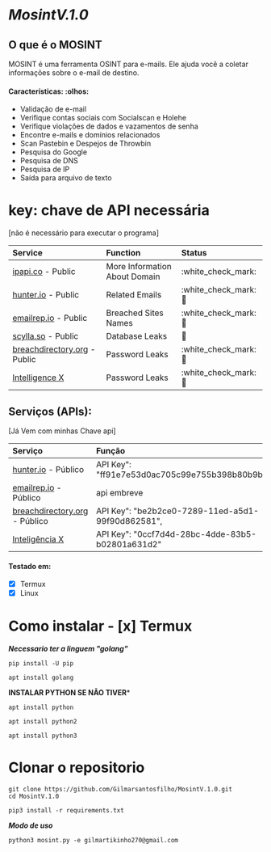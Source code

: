 # ***MosintV.1.0***

## O que é o MOSINT

MOSINT é uma ferramenta OSINT para e-mails. Ele ajuda você a coletar informações sobre o e-mail de destino.

#### Características: :olhos:

* Validação de e-mail
* Verifique contas sociais com Socialscan e Holehe
* Verifique violações de dados e vazamentos de senha
* Encontre e-mails e domínios relacionados
* Scan Pastebin e Despejos de Throwbin
* Pesquisa do Google
* Pesquisa de DNS
* Pesquisa de IP
* Saída para arquivo de texto

# key: chave de API necessária

\[não é necessário para executar o programa\]


| Service | Function | Status |
| :--- | :--- | :--- |
| [ipapi.co](https://ipapi.co/) - Public | More Information About Domain | :white\_check\_mark: |
| [hunter.io](https://hunter.io/) - Public | Related Emails | :white\_check\_mark: :key: |
| [emailrep.io](https://emailrep.io/) - Public | Breached Sites Names | :white\_check\_mark: :key: |
| [scylla.so](https://scylla.so/) - Public | Database Leaks | :construction: |
| [breachdirectory.org](https://breachdirectory.org/) - Public | Password Leaks | :white\_check\_mark: :key: |
| [Intelligence X](https://intelx.io/)| Password Leaks | :white\_check\_mark: :key: |


## Serviços (APIs):

\[Já Vem com minhas Chave api\]

| Serviço | Função | Estado |
| :--- | :--- | :--- |
| [hunter.io](https://hunter.io/) - Público | API Key": "ff91e7e53d0ac705c99e755b398b80b9b17b75d5", | :white\_check\_mark: :key: |
| [emailrep.io](https://emailrep.io/) - Público | api embreve | :white\_check\_mark: :key: |
| [breachdirectory.org](https://breachdirectory.org/) - Público | API Key": "be2b2ce0-7289-11ed-a5d1-99f90d862581", | :white\_check\_mark: :key: |
| [Inteligência X](https://intelx.io/)| API Key": "0ccf7d4d-28bc-4dde-83b5-b02801a631d2" | :white\_check\_mark: :key: |


#### Testado em:

- [x] Termux
- [x] Linux

# Como instalar - [x] Termux

***Necessario ter a linguem "golang"***

```
pip install -U pip

apt install golang
```

**INSTALAR PYTHON SE NÃO TIVER***
```
apt install python

apt install python2

apt install python3
```

# Clonar o repositorio

```
git clone https://github.com/Gilmarsantosfilho/MosintV.1.0.git
cd MosintV.1.0
```

```
pip3 install -r requirements.txt
```

***Modo de uso***

```
python3 mosint.py -e gilmartikinho270@gmail.com
```



